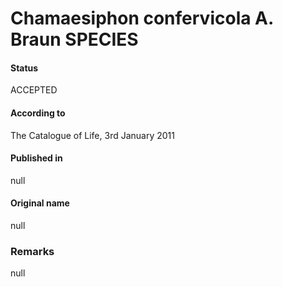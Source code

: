 # Chamaesiphon confervicola A. Braun SPECIES

#### Status
ACCEPTED

#### According to
The Catalogue of Life, 3rd January 2011

#### Published in
null

#### Original name
null

### Remarks
null